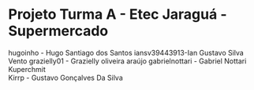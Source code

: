 # Projeto Turma A - Etec Jaraguá - Supermercado

hugoinho - Hugo Santiago dos Santos 
iansv39443913-Ian Gustavo Silva Vento
grazielly01 - Grazielly oliveira araújo 
gabrielnottari - Gabriel Nottari Kuperchmit  
Kirrp - Gustavo Gonçalves Da Silva  
